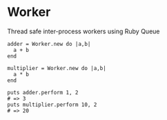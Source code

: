 # Worker

Thread safe inter-process workers using Ruby Queue

    adder = Worker.new do |a,b|
      a + b
    end

    multiplier = Worker.new do |a,b|
      a * b
    end

    puts adder.perform 1, 2
    # => 3
    puts multiplier.perform 10, 2
    # => 20
